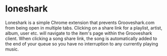 loneshark
=========

Loneshark is a simple Chrome extension that prevents Grooveshark.com from being open in multiple tabs.  Clicking on a share link for a playlist, artist, album, user etc. will navigate to the item's page within the Grooveshark client. When clicking a song share link, the song is automatically added to the end of your queue so you have no interruption to any currently playing music.
